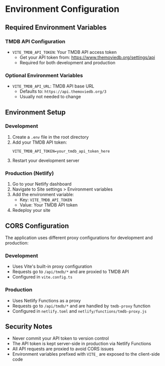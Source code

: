 # Environment Configuration

## Required Environment Variables

### TMDB API Configuration

- `VITE_TMDB_API_TOKEN`: Your TMDB API access token
  - Get your API token from: https://www.themoviedb.org/settings/api
  - Required for both development and production

### Optional Environment Variables

- `VITE_TMDB_API_URL`: TMDB API base URL
  - Defaults to: `https://api.themoviedb.org/3`
  - Usually not needed to change

## Environment Setup

### Development

1. Create a `.env` file in the root directory
2. Add your TMDB API token:
   ```
   VITE_TMDB_API_TOKEN=your_tmdb_api_token_here
   ```
3. Restart your development server

### Production (Netlify)

1. Go to your Netlify dashboard
2. Navigate to Site settings > Environment variables
3. Add the environment variable:
   - Key: `VITE_TMDB_API_TOKEN`
   - Value: Your TMDB API token
4. Redeploy your site

## CORS Configuration

The application uses different proxy configurations for development and production:

### Development

- Uses Vite's built-in proxy configuration
- Requests go to `/api/tmdb/*` and are proxied to TMDB API
- Configured in `vite.config.ts`

### Production

- Uses Netlify Functions as a proxy
- Requests go to `/api/tmdb/*` and are handled by `tmdb-proxy` function
- Configured in `netlify.toml` and `netlify/functions/tmdb-proxy.js`

## Security Notes

- Never commit your API token to version control
- The API token is kept server-side in production via Netlify Functions
- All API requests are proxied to avoid CORS issues
- Environment variables prefixed with `VITE_` are exposed to the client-side code
